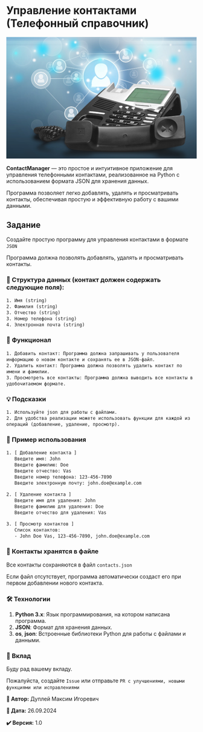 # Управление контактами (Телефонный справочник)

![telephone book](img/telephone_book.png)

**ContactManager** — это простое и интуитивное приложение для управления телефонными контактами, реализованное на Python с использованием формата JSON для хранения данных.

Программа позволяет легко добавлять, удалять и просматривать контакты, обеспечивая простую и эффективную работу с вашими данными.

## Задание

Создайте простую программу для управления контактами в формате `JSON`

Программа должна позволять добавлять, удалять и просматривать контакты.

### 📂 Структура данных (контакт должен содержать следующие поля):
    1. Имя (string)
    2. Фамилия (string)
    3. Отчество (string)
    3. Номер телефона (string)
    4. Электронная почта (string)

### 🔧 Функционал
    1. Добавить контакт: Программа должна запрашивать у пользователя информацию о новом контакте и сохранять ее в JSON-файл.
    2. Удалить контакт: Программа должна позволять удалить контакт по имени и фамилии.
    3. Просмотреть все контакты: Программа должна выводить все контакты в удобочитаемом формате.

### 💡 Подсказки
    1. Используйте json для работы с файлами.
    2. Для удобства реализации можете использовать функции для каждой из операций (добавление, удаление, просмотр).

### 📖 Пример использования
```
1. [ Добавление контакта ]
   Введите имя: John
   Введите фамилию: Doe
   Введите отчество: Vas
   Введите номер телефона: 123-456-7890
   Введите электронную почту: john.doe@example.com
```
```
2. [ Удаление контакта ]
   Введите имя для удаления: John
   Введите фамилию для удаления: Doe
   Введите отчество для удаления: Vas
```
```
3. [ Просмотр контактов ]
   Список контактов:
   - John Doe Vas, 123-456-7890, john.doe@example.com
```

### 📁 Контакты хранятся в файле

Все контакты сохраняются в файл `contacts.json`

Если файл отсутствует, программа автоматически создаст его при первом добавлении нового контакта.

### 🛠 Технологии
1. **Python 3.x**: Язык программирования, на котором написана программа.
2. **JSON**: Формат для хранения данных.
3. **os**, **json**: Встроенные библиотеки Python для работы с файлами и данными.

### 🤝 Вклад
Буду рад вашему вкладу.

Пожалуйста, создайте `Issue` или отправьте `PR с улучшениями, новыми функциями или исправлениями`

**👤 Автор:** Дуплей Максим Игоревич

**📅 Дата:** 26.09.2024

**✔️ Версия:** 1.0
